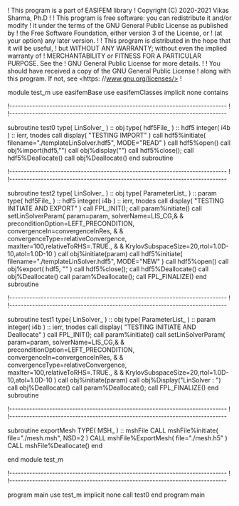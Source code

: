 ! This program is a part of EASIFEM library
! Copyright (C) 2020-2021 Vikas Sharma, Ph.D
!
! This program is free software: you can redistribute it and/or modify
! it under the terms of the GNU General Public License as published by
! the Free Software Foundation, either version 3 of the License, or
! (at your option) any later version.
!
! This program is distributed in the hope that it will be useful,
! but WITHOUT ANY WARRANTY; without even the implied warranty of
! MERCHANTABILITY or FITNESS FOR A PARTICULAR PURPOSE. See the
! GNU General Public License for more details.
!
! You should have received a copy of the GNU General Public License
! along with this program. If not, see <https: //www.gnu.org/licenses/>
!

module test_m
use easifemBase
use easifemClasses
implicit none
contains

!----------------------------------------------------------------------------
!
!----------------------------------------------------------------------------

subroutine test0
type( LinSolver_ ) :: obj
type( hdf5File_ ) :: hdf5
integer( i4b ) :: ierr, tnodes
call display( "TESTING IMPORT" )
call hdf5%initiate( filename="./templateLinSolver.hdf5", MODE="READ" )
call hdf5%open()
call obj%import(hdf5,"")
call obj%display("")
call hdf5%close(); call hdf5%Deallocate()
call obj%Deallocate()
end subroutine

!----------------------------------------------------------------------------
!
!----------------------------------------------------------------------------

subroutine test2
type( LinSolver_ ) :: obj
type( ParameterList_ ) :: param
type( hdf5File_ ) :: hdf5
integer( i4b ) :: ierr, tnodes
call display( "TESTING INITIATE AND EXPORT" )
call FPL_INIT(); call param%initiate()
call setLinSolverParam( param=param, solverName=LIS_CG,&
& preconditionOption=LEFT_PRECONDITION, convergenceIn=convergenceInRes, &
& convergenceType=relativeConvergence, maxIter=100,relativeToRHS=.TRUE., &
& KrylovSubspaceSize=20,rtol=1.0D-10,atol=1.0D-10 )
call obj%initiate(param)
call hdf5%initiate( filename="./templateLinSolver.hdf5", MODE="NEW" )
call hdf5%open()
call obj%export( hdf5, "" )
call hdf5%close(); call hdf5%Deallocate()
call obj%Deallocate()
call param%Deallocate(); call FPL_FINALIZE()
end subroutine

!----------------------------------------------------------------------------
!
!----------------------------------------------------------------------------

subroutine test1
type( LinSolver_ ) :: obj
type( ParameterList_ ) :: param
integer( i4b ) :: ierr, tnodes
call display( "TESTING INITIATE AND Deallocate" )
call FPL_INIT(); call param%initiate()
call setLinSolverParam( param=param, solverName=LIS_CG,&
& preconditionOption=LEFT_PRECONDITION, convergenceIn=convergenceInRes, &
& convergenceType=relativeConvergence, maxIter=100,relativeToRHS=.TRUE., &
& KrylovSubspaceSize=20,rtol=1.0D-10,atol=1.0D-10 )
call obj%initiate(param)
call obj%Display("LinSolver : ")
call obj%Deallocate()
call param%Deallocate(); call FPL_FINALIZE()
end subroutine

!----------------------------------------------------------------------------
!
!----------------------------------------------------------------------------

subroutine exportMesh
TYPE( MSH_ ) :: mshFile
CALL mshFile%initiate( file="./mesh.msh", NSD=2 )
CALL mshFile%ExportMesh( file="./mesh.h5" )
CALL mshFile%Deallocate()
end

end module test_m

!----------------------------------------------------------------------------
!
!----------------------------------------------------------------------------

program main
use test_m
implicit none
call test0
end program main
